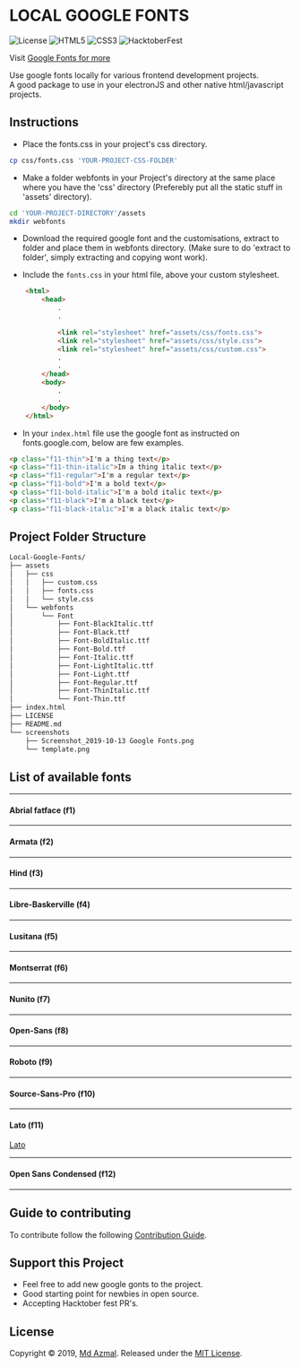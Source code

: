 # LOCAL GOOGLE FONTS
![License](https://img.shields.io/github/license/md-azmal/Local-Google-Fonts?style=for-the-badge)
![HTML5](https://img.shields.io/badge/HTML-5-orange?style=for-the-badge)
![CSS3](https://img.shields.io/badge/CSS-3-green?style=for-the-badge)
![HacktoberFest](https://img.shields.io/badge/HacktoberFest-2k19-blue?style=for-the-badge)

Visit [Google Fonts for more](https://fonts.google.com)

Use google fonts locally for various frontend development projects.   
A good package to use in your electronJS and other native html/javascript projects.

## Instructions

* Place the fonts.css in your project's css directory.

```bash 
cp css/fonts.css 'YOUR-PROJECT-CSS-FOLDER'
```
* Make a folder webfonts in your Project's directory at the same place where you have the 'css' directory
(Preferebly put all the static stuff in 'assets' directory).

```bash
cd 'YOUR-PROJECT-DIRECTORY'/assets
mkdir webfonts
```

* Download the required google font and the customisations, extract to folder and place them in webfonts directory. (Make sure to do 'extract to folder', simply extracting and copying wont work).

* Include the ```fonts.css``` in your html file, above your custom stylesheet.
```html
    <html>
        <head>
            .
            .

            <link rel="stylesheet" href="assets/css/fonts.css">
            <link rel="stylesheet" href="assets/css/style.css">
            <link rel="stylesheet" href="assets/css/custom.css">
            .
            .
        </head>
        <body>
            .
            .
        </body>
    </html>
```

* In your `index.html` file use the google font as instructed on fonts.google.com, below are few examples.
```html
<p class="f11-thin">I'm a thing text</p>
<p class="f11-thin-italic">Im a thing italic text</p>
<p class="f11-regular">I'm a regular text</p>
<p class="f11-bold">I'm a bold text</p>
<p class="f11-bold-italic">I'm a bold italic text</p>
<p class="f11-black">I'm a black text</p>
<p class="f11-black-italic">I'm a black italic text</p>
```

## Project Folder Structure

```bash
Local-Google-Fonts/
├── assets
│   ├── css
│   │   ├── custom.css
│   │   ├── fonts.css
│   │   └── style.css
│   └── webfonts
│       └── Font
│           ├── Font-BlackItalic.ttf
│           ├── Font-Black.ttf
│           ├── Font-BoldItalic.ttf
│           ├── Font-Bold.ttf
│           ├── Font-Italic.ttf
│           ├── Font-LightItalic.ttf
│           ├── Font-Light.ttf
│           ├── Font-Regular.ttf
│           ├── Font-ThinItalic.ttf
│           └── Font-Thin.ttf
├── index.html
├── LICENSE
├── README.md
└── screenshots
    ├── Screenshot_2019-10-13 Google Fonts.png
    └── template.png
```

## List of available fonts
---
#### Abrial fatface (f1)
---
#### Armata (f2)
---
#### Hind (f3)
---
#### Libre-Baskerville (f4)
---
#### Lusitana (f5)
---
#### Montserrat (f6)
---
#### Nunito (f7)
---
#### Open-Sans (f8)
---
#### Roboto (f9)
---
#### Source-Sans-Pro (f10)
---
#### Lato (f11)

  [Lato](./screenshots/screenshotLato.png)

---
#### Open Sans Condensed (f12)
---

## Guide to contributing

To contribute follow the following [Contribution Guide](CONTRIB.md).

## Support this Project
* Feel free to add new google gonts to the project.
* Good starting point for newbies in open source.
* Accepting Hacktober fest PR's.

## License
Copyright © 2019, [Md Azmal](https://github.com/md-azmal).
Released under the [MIT License](LICENSE).
